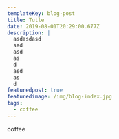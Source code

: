 ```yaml
---
templateKey: blog-post
title: Tutle
date: 2019-08-01T20:29:00.677Z
description: |
  asdasdasd
  sad
  asd
  as
  d
  asd
  as
  d
featuredpost: true
featuredimage: /img/blog-index.jpg
tags:
  - coffee
---
```

coffee
